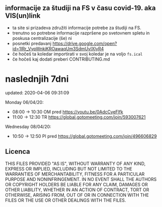 ## informacije za študiji na FS v času covid-19. aka VIS(un)link
- ta site si prizadeva združiti informacije potrebe za študiji na FS. 
- trenutno so potrebne informacije razpršene po svetovnem spletu in poskusa centralizacije (še) ni
- posnetki predavanj https://drive.google.com/open?id=1IRr_VypWnkjKROawaqUm3SdmUvIXlyR4
- če hočeš ta koledar importirati v svoj koledar je na voljo `fs.ical`
- če hočeš kaj dodati preberi CONTRIBUTING.md

# naslednjih 7dni
updated: 2020-04-06 09:31:09

Monday 06/04/20:
 - 08:00 -> 10:30
	OM pred https://youtu.be/0AdcCyeFlfk
 - 11:00 -> 12:30
	TR https://global.gotomeeting.com/join/593007621

Wednesday 08/04/20:
 - 10:50 -> 12:50
	PI pred https://global.gotomeeting.com/join/496606829

## Licenca
THIS FILES PROVIDED "AS IS", WITHOUT WARRANTY OF ANY KIND, EXPRESS OR
IMPLIED, INCLUDING BUT NOT LIMITED TO THE WARRANTIES OF MERCHANTABILITY,
FITNESS FOR A PARTICULAR PURPOSE AND NONINFRINGEMENT. IN NO EVENT SHALL THE
AUTHORS OR COPYRIGHT HOLDERS BE LIABLE FOR ANY CLAIM, DAMAGES OR OTHER
LIABILITY, WHETHER IN AN ACTION OF CONTRACT, TORT OR OTHERWISE, ARISING FROM,
OUT OF OR IN CONNECTION WITH THE FILES OR THE USE OR OTHER DEALINGS WITH THE FILES.
